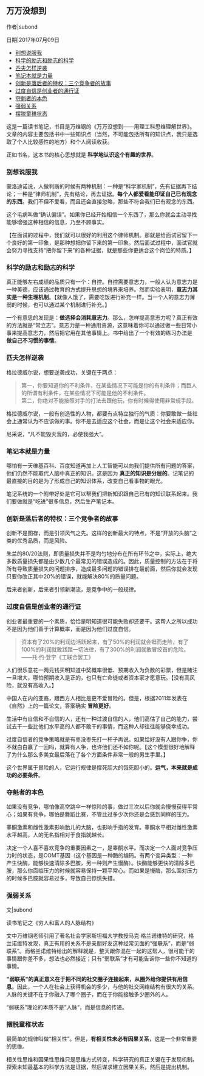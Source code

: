 ## 万万没想到

作者|subond

日期|2017年07月09日

  * [别想说服我](#别想说服我)
  * [科学的励志和励志的科学](#科学的励志和励志的科学)
  * [匹夫怎样逆袭](#匹夫怎样逆袭)
  * [笔记本就是力量](#笔记本就是力量)
  * [创新是落后者的特权：三个竞争者的故事](#创新是落后者的特权：三个竞争者的故事)
  * [过度自信是创业者的通行证](#过度自信是创业者的通行证)
  * [夺魁者的本色](#夺魁者的本色)
  * [强弱关系](#强弱关系)
  * [摆脱童稚状态](#摆脱童稚状态)

这是一篇读书笔记，书目是万维钢的《万万没想到——用理工科思维理解世界》。文章的内容主要包括书中一些知识点（当然，不可能包括所有的知识点，我只是选取了个人比较感性的地方）和个人阅读收获。

正如书名，这本书的核心思想就是 **科学地认识这个有趣的世界**。

### 别想说服我

蒙洛迪诺说，人做判断的时候有两种机制：一种是“科学家机制”，先有证据再下结论；一种是“律师机制”，先有结论，再去证据。**每个人都爱看能印证自己已有观念的东西**。我们不但不爱看，而且还会直接忽略，那些不符合我们已有观念的东西。

这个毛病叫做“确认偏误”。如果你已经开始相信一个东西了，那么你就会主动寻找能够增强这种相信的信息，乃至不顾事实。

【在面试的过程中，我们就可以很好的利用这个律师机制。那就是给面试官留下一个良好的第一印象，是那种想把你留下来的第一印象。然后面试过程中，面试官就会努力寻找支持“把你留下来”的各种证据，就是那些你更适合这个岗位的特质。】

### 科学的励志和励志的科学

真正能够左右成绩的品质只有一个：自控。自控需要意志力，一般人认为意志力是一种美德，应该通过教育的方式提升思想的境界来培养。然而实验表明，**意志力其实是一种生理机制**。【就像人饿了，需要吃饭进行补充一样。当一个人的意志力薄弱的时候，也可以通过某个机制进行补充。】

一个有意思的发现是：**做选择会消耗意志力**。那么，怎样提高意志力呢？真正有效的方法就是“常立志”。意志力是一种通用资源，这意味着你可以通过做一些日常小事来提高意志力，然后把它用在其他事情上。书中给出了一个有效的练习办法是 **做自己不习惯的事情**。

### 匹夫怎样逆袭

格拉德威尔说，想要逆袭成功，关键在于两点：

> 第一，你要知道你的不利条件，在某些情况下可能是你的有利条件；而巨人的所谓有利条件，在某些情况下可能是他的不利条件。  
> 第二，你绝对不能按照对手的打法去跟他玩，你有时候得使用非常规手段。

格拉德威尔说，一般有创造性的人物，都要有点特立独行的气质：你要敢做一些社会上通常认为不应该做的事。你不是去适应这个社会，而是让这个社会来适应你。

尼采说，“凡不能毁灭我的，必使我强大”。

### 笔记本就是力量

哪怕有一天维基百科、百度知道再加上人工智能可以向我们提供所有问题的答案，他们仍然不能取代人脑中真正的知识。这是因为 **真正的知识是分层的**。记笔记的最直接的目的是为了形成自己的知识体系，改变自己看事物的眼光。

笔记系统的一个附带好处是它可以帮我们把新知识跟自己已有的知识联系起来。我们要做就是“吃进”很多信息，然后生产笔记本。

### 创新是落后者的特权：三个竞争者的故事

创新不是图存，而是引领风气之先。这样的创新最大的特点，不是“开放的头脑”之类的优秀品质，而是风险。

朱兰的80/20法则，即质量损失并不是均匀地分布在所有环节之中，实际上，绝大多数质量损失都是由少数几个最常见的错误造成的。因此，质量控制的方法在于将所有导致质量损失的问题排序，造成最多问题的错误排在最前面，然后你就会发现只要你改正其中20%的错误，就能解决80%的质量问题。

后来者创新，后来者引领新潮流，是竞争中的一般规律。

### 过度自信是创业者的通行证

创业者最重要的一个素质，恰恰是明知道很可能失败却还要干。这帮人之所以成功不是因为他们善于计算概率，而是因为他们过度自信。

> 资本有了20%的利润边活跃起来，有了50%的利润就会铤而走险，有了100%的利润就敢践踏一切法律，有了300%的利润就敢冒绞首的危险。——托·约·登宁《工联合罢工》

人们很乐意花一两元钱买明知道中奖概率很低、预期收入为负数的彩票，但是赌注一旦增大，哪怕预期收入是正的，也只有亡命徒或者资本家才愿意玩。【没有高风险，就没有高收入。】

中国人在内的亚裔，跟西方人相比是更不爱冒险的。但是，根据2011年发表在《自然》上的一篇论文，答案确实 **冒险更好**。

生活中有自信和不自信的人，还有一种过渡自信的人，他们高估了自己的能力，尝试去干一些比他们水平高的人都不敢干的事情，而这种人却往往能够侥幸成功。

过度自信者的竞争策略就是有枣没枣先打一杆子再说。如果恰好没有人跟你争，你不就白白赢了一回吗，就算有人争，也许他们还不如你呢。【这个模型很好地解释了为什么那么多美女最后落在了各个方面条件非常一般的男生手里。】

这个世界属于冒险的人，它运行规律是撑死胆大的饿死胆小的。**运气，本来就是成功的必要条件**。

### 夺魁者的本色

如果没有竞争，哪怕像高空跳伞一样惊险的事，做过三次以后你就会慢慢获得平常心；如果有竞争，哪怕是舞蹈比赛，不管比过多少次你还是会感到同样的压力。

睾酮激素和雌性激素影响胎儿的大脑，也影响手指的发育。睾酮水平相对雌性激素水平越高，人的无名指相对于食指就越长。

决定一个人喜不喜欢竞争的重要因素之一，是睾酮水平。而决定一个人面对竞争压力时的状态，是COMT基因（这个基因是一种酶的编码。有两个变异类型：一种产生快酶，能够快速清除多巴胺，另一种则产生慢酶）。快酶能够更快的清除多巴胺，那么你面临压力的时候就容易保持一颗平常心。而如果是慢酶，那么面对压力的时候多巴胺就容易过多，导致自己惊慌失措。

### 强弱关系

文|subond

读书笔记之《穷人和富人的人脉结构》

文中万维钢老师引用了著名社会学家斯坦福大学教授马克·格兰诺维特的研究，格兰诺维特发现，真正有用的关系不是亲朋好友这种经常见面的“强联系”，而是“弱联系”。而格兰诺维特给出的解释就是，整天跟你混在一起的这帮人，很可能干的事情跟你差不多，想法也必然接近；只有“弱联系”才有可能告诉你一些你不知道的事情。

**"弱联系"的真正意义在于把不同的社交圈子连接起来，从圈外给你提供有用信息**。因此，一个人在社会上获得机会的多少，与他的社交网络结构有很大的关系。人脉的关键不在于你融入了哪个圈子，而在于你能接触多少圈外的人。

“弱联系”理论的本质不是”人脉“，而是信息的传递。

### 摆脱童稚状态

最简单的规律叫做“相关性”。但是，**有相关性未必有因果关系**，这是一个非常重要的思维。

相关性思维和因果性思维只是思维方式转变，科学研究的真正关键在于发现机制。探索未知最基本的科学方法是证据，然后谋求建立因果关系，然后是提出机制。

